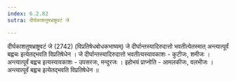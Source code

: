 ```yaml
---
index: 6.2.82
sutra: दीर्घकाशतुषभ्राष्ट्रवटं जे

---
```

दीर्घकाशतुषभ्राष्ट्रवटं जे (2742) (विप्रतिषेधबोधकभाष्यम्) जे दीर्घान्तस्यादिरुदात्तो भवतीत्येतस्मात् अन्त्यात्पूर्वं बह्वचः इत्येतद्भवति विप्रतिषेधेन । जे दीर्घान्तस्यादिरुदात्तो भवतीत्यस्यावकाशः - कुटीजः, शमीजः । अन्त्यात्पूर्वं बह्वच इत्यस्यावकाशः - उपसरजः, मन्दुरजः । इहोभयं प्राप्नोति - आमलकीजः, वलभीजः । अन्त्यात्पूर्वं बह्वच इत्येतद्भवति विप्रतिषेधेन ॥